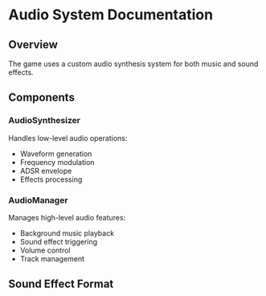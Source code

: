 # Audio System Documentation

## Overview
The game uses a custom audio synthesis system for both music and sound effects.

## Components

### AudioSynthesizer
Handles low-level audio operations:
- Waveform generation
- Frequency modulation
- ADSR envelope
- Effects processing

### AudioManager
Manages high-level audio features:
- Background music playback
- Sound effect triggering
- Volume control
- Track management

## Sound Effect Format
